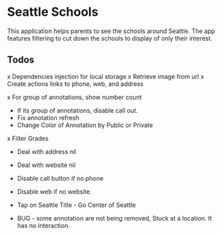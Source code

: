 # Seattle Schools
This application helps parents to see the schools around Seattle. The app features filtering to cut down the schools to display of only their interest.

## Todos
x Dependencies injection for local storage
x Retrieve image from url
x Create actions links to phone, web, and address

x For group of annotations, show number count
- If its group of annotations, disable call out.
- Fix annotation refresh
- Change Color of Annotation by Public or Private

x Filter Grades
- Deal with address nil
- Deal with website nil
- Disable call button if no phone
- Disable web if no website.

- Tap on Seattle Title - Go Center of Seattle

- BUG - some annotation are not being removed, Stuck at a location. It has no interaction.

